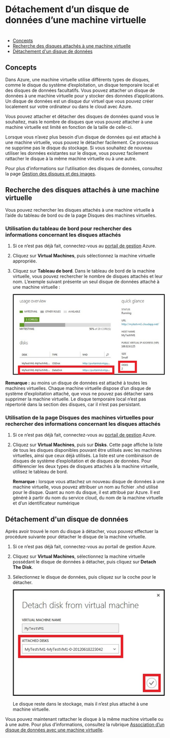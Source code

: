 <properties writer="kathydav" editor="tysonn" manager="jeffreyg" />

# Détachement d’un disque de données d’une machine virtuelle

# 

-   [Concepts][]
-   [Recherche des disques attachés à une machine virtuelle][]
-   [Détachement d'un disque de données][]

## <a id="concepts"> </a>Concepts

Dans Azure, une machine virtuelle utilise différents types de disques, comme le disque du système d’exploitation, un disque temporaire local et des disques de données facultatifs. Vous pouvez attacher un disque de données à une machine virtuelle pour y stocker des données d’applications. Un disque de données est un disque dur virtuel que vous pouvez créer localement sur votre ordinateur ou dans le cloud avec Azure.

Vous pouvez attacher et détacher des disques de données quand vous le souhaitez, mais le nombre de disques que vous pouvez attacher à une machine virtuelle est limité en fonction de la taille de celle-ci.

Lorsque vous n’avez plus besoin d’un disque de données qui est attaché à une machine virtuelle, vous pouvez le détacher facilement. Ce processus ne supprime pas le disque du stockage. Si vous souhaitez de nouveau utiliser les données existantes sur le disque, vous pouvez facilement rattacher le disque à la même machine virtuelle ou à une autre.

Pour plus d’informations sur l’utilisation des disques de données, consultez la page [Gestion des disques et des images][].

## <a id="finddisks"> </a> Recherche des disques attachés à une machine virtuelle

Vous pouvez rechercher les disques attachés à une machine virtuelle à l’aide du tableau de bord ou de la page Disques des machines virtuelles.

### Utilisation du tableau de bord pour rechercher des informations concernant les disques attachés

1.  Si ce n’est pas déjà fait, connectez-vous au [portail de gestion][] Azure.

2.  Cliquez sur **Virtual Machines**, puis sélectionnez la machine virtuelle appropriée.

3.  Cliquez sur **Tableau de bord**. Dans le tableau de bord de la machine virtuelle, vous pouvez rechercher le nombre de disques attachés et leur nom. L’exemple suivant présente un seul disque de données attaché à une machine virtuelle :

    ![Rechercher un disque de données][]

**Remarque :** au moins un disque de données est attaché à toutes les machines virtuelles. Chaque machine virtuelle dispose d’un disque de système d’exploitation attaché, que vous ne pouvez pas détacher sans supprimer la machine virtuelle. Le disque temporaire local n’est pas répertorié dans la section des disques, car il n’est pas persistant.

### Utilisation de la page Disques des machines virtuelles pour rechercher des informations concernant les disques attachés

1.  Si ce n’est pas déjà fait, connectez-vous au [portail de gestion][] Azure.

2.  Cliquez sur **Virtual Machines**, puis sur **Disks**. Cette page affiche la liste de tous les disques disponibles pouvant être utilisés avec les machines virtuelles, ainsi que ceux déjà utilisés. La liste est une combinaison de disques de système d’exploitation et de disques de données. Pour différencier les deux types de disques attachés à la machine virtuelle, utilisez le tableau de bord.

    **Remarque :** lorsque vous attachez un nouveau disque de données à une machine virtuelle, vous pouvez attribuer un nom au fichier .vhd utilisé pour le disque. Quant au nom du disque, il est attribué par Azure. Il est généré à partir du nom du service cloud, du nom de la machine virtuelle et d’un identificateur numérique

## <a id="detachdisk"> </a> Détachement d'un disque de données

Après avoir trouvé le nom du disque à détacher, vous pouvez effectuer la procédure suivante pour détacher le disque de la machine virtuelle.

1.  Si ce n’est pas déjà fait, connectez-vous au portail de gestion Azure.

2.  Cliquez sur **Virtual Machines**, sélectionnez la machine virtuelle possédant le disque de données à détacher, puis cliquez sur **Detach The Disk**.

3.  Sélectionnez le disque de données, puis cliquez sur la coche pour le détacher.

    ![Détails concernant le disque à détacher][]

    Le disque reste dans le stockage, mais il n’est plus attaché à une machine virtuelle.

Vous pouvez maintenant rattacher le disque à la même machine virtuelle ou à une autre. Pour plus d’informations, consultez la rubrique [Association d’un disque de données avec une machine virtuelle][].

  [Concepts]: #concepts
  [Recherche des disques attachés à une machine virtuelle]: #finddisks
  [Détachement d'un disque de données]: #detachdisk
  [Gestion des disques et des images]: http://go.microsoft.com/fwlink/p/?LinkId=263439
  [portail de gestion]: http://manage.windowsazure.com
  [Rechercher un disque de données]: ./media/howto-detach-disk-windows-linux/FindDataDisks.png
  [Détails concernant le disque à détacher]: ./media/howto-detach-disk-windows-linux/DetachDiskDetails.png
  [Association d’un disque de données avec une machine virtuelle]: /en-us/manage/windows/how-to-guides/attach-a-disk/
